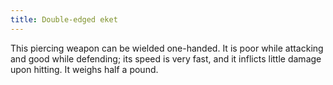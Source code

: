 ```yaml
---
title: Double-edged eket
---
```


This piercing weapon can be wielded one-handed. It is poor while
attacking and good while defending; its speed is very fast, and it
inflicts little damage upon hitting. It weighs half a pound.
